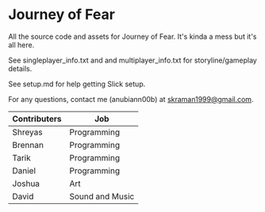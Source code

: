 Journey of Fear
===============

All the source code and assets for Journey of Fear. It's kinda a mess but it's all here.

See singleplayer_info.txt and and multiplayer_info.txt for storyline/gameplay details.

See setup.md for help getting Slick setup.

For any questions, contact me (anubiann00b) at skraman1999@gmail.com.

|    Contributers   |      Job      |
| ------------- | ------------- |
| Shreyas       | Programming   |
| Brennan       | Programming   |
| Tarik         | Programming   |
| Daniel        | Programming   |
| Joshua        | Art   |
| David         | Sound and Music   |
